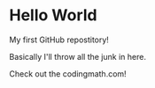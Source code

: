 # Hello World
My first GitHub repostitory!

Basically I'll throw all the junk in here.

Check out the codingmath.com!
